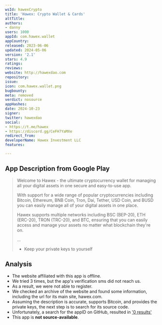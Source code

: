 ```yaml
---
wsId: hawexCrypto
title: 'Hawex: Crypto Wallet & Cards'
altTitle: 
authors:
- danny
users: 1000
appId: com.hawex.wallet
appCountry: 
released: 2023-06-06
updated: 2024-05-06
version: '2.1'
stars: 4.9
ratings: 
reviews: 
website: http://hawexdao.com
repository: 
issue: 
icon: com.hawex.wallet.png
bugbounty: 
meta: removed
verdict: nosource
appHashes: 
date: 2024-10-23
signer: 
twitter: hawexdao
social:
- https://t.me/hawex
- https://discord.gg/CeFH7YaMXe
redirect_from: 
developerName: Hawex Investment LLC
features: 

---
```


## App Description from Google Play

> Welcome to Hawex - the ultimate cryptocurrency wallet for managing all your digital assets in one secure and easy-to-use app.
>
> With support for a wide range of popular cryptocurrencies including Bitcoin, Ethereum, BNB Coin, Tron, Dai, Tether, USD Coin, and BUSD you can easily manage all of your digital assets in one place.
>
> Hawex supports multiple networks including BSC (BEP-20), ETH (ERC-20), TRON (TRC-20), and BTC, ensuring that you can easily access and manage your assets no matter what blockchain they're on.
>
> ...
> - Keep your private keys to yourself

## Analysis 

- The website affiliated with this app is offline. 
- We tried 3 times, but the app's verification sms did not reach us. 
- As a result, we were not able to register. 
- We checked an archive of the website and found some information, including the url for its main site, hawex.com.
- Assuming the description is accurate, supports Bitcoin, and provides the private keys, the next step is to search for its source code. 
- Unfortunately, a search for the appID on GitHub, resulted in ['0 results'](https://hawex.com/)
- This app is **not source-available**.
